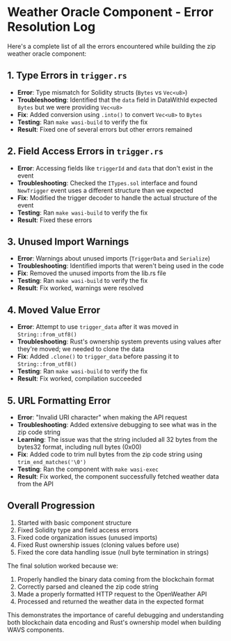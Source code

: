 # Weather Oracle Component - Error Resolution Log

Here's a complete list of all the errors encountered while building the zip weather oracle component:

## 1. Type Errors in `trigger.rs`
- **Error**: Type mismatch for Solidity structs (`Bytes` vs `Vec<u8>`)
- **Troubleshooting**: Identified that the `data` field in DataWithId expected `Bytes` but we were providing `Vec<u8>`
- **Fix**: Added conversion using `.into()` to convert `Vec<u8>` to `Bytes`
- **Testing**: Ran `make wasi-build` to verify the fix
- **Result**: Fixed one of several errors but other errors remained

## 2. Field Access Errors in `trigger.rs`
- **Error**: Accessing fields like `triggerId` and `data` that don't exist in the event
- **Troubleshooting**: Checked the `ITypes.sol` interface and found `NewTrigger` event uses a different structure than we expected
- **Fix**: Modified the trigger decoder to handle the actual structure of the event
- **Testing**: Ran `make wasi-build` to verify the fix
- **Result**: Fixed these errors

## 3. Unused Import Warnings
- **Error**: Warnings about unused imports (`TriggerData` and `Serialize`)
- **Troubleshooting**: Identified imports that weren't being used in the code
- **Fix**: Removed the unused imports from the lib.rs file
- **Testing**: Ran `make wasi-build` to verify the fix
- **Result**: Fix worked, warnings were resolved

## 4. Moved Value Error
- **Error**: Attempt to use `trigger_data` after it was moved in `String::from_utf8()`
- **Troubleshooting**: Rust's ownership system prevents using values after they're moved; we needed to clone the data
- **Fix**: Added `.clone()` to `trigger_data` before passing it to `String::from_utf8()`
- **Testing**: Ran `make wasi-build` to verify the fix
- **Result**: Fix worked, compilation succeeded

## 5. URL Formatting Error
- **Error**: "Invalid URI character" when making the API request
- **Troubleshooting**: Added extensive debugging to see what was in the zip code string
- **Learning**: The issue was that the string included all 32 bytes from the bytes32 format, including null bytes (0x00)
- **Fix**: Added code to trim null bytes from the zip code string using `trim_end_matches('\0')`
- **Testing**: Ran the component with `make wasi-exec` 
- **Result**: Fix worked, the component successfully fetched weather data from the API

## Overall Progression

1. Started with basic component structure
2. Fixed Solidity type and field access errors
3. Fixed code organization issues (unused imports)
4. Fixed Rust ownership issues (cloning values before use)
5. Fixed the core data handling issue (null byte termination in strings)

The final solution worked because we:
1. Properly handled the binary data coming from the blockchain format
2. Correctly parsed and cleaned the zip code string
3. Made a properly formatted HTTP request to the OpenWeather API
4. Processed and returned the weather data in the expected format

This demonstrates the importance of careful debugging and understanding both blockchain data encoding and Rust's ownership model when building WAVS components.